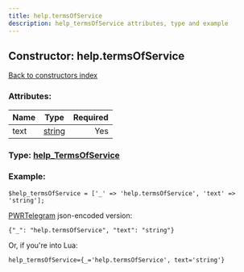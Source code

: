 ```yaml
---
title: help.termsOfService
description: help_termsOfService attributes, type and example
---
```

## Constructor: help.termsOfService  
[Back to constructors index](index.md)



### Attributes:

| Name     |    Type       | Required |
|----------|:-------------:|---------:|
|text|[string](../types/string.md) | Yes|



### Type: [help\_TermsOfService](../types/help_TermsOfService.md)


### Example:

```
$help_termsOfService = ['_' => 'help.termsOfService', 'text' => 'string'];
```  

[PWRTelegram](https://pwrtelegram.xyz) json-encoded version:

```
{"_": "help.termsOfService", "text": "string"}
```


Or, if you're into Lua:  


```
help_termsOfService={_='help.termsOfService', text='string'}

```


